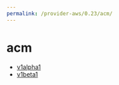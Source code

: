 ```yaml
---
permalink: /provider-aws/0.23/acm/
---
```


# acm



* [v1alpha1](v1alpha1/index.md)
* [v1beta1](v1beta1/index.md)